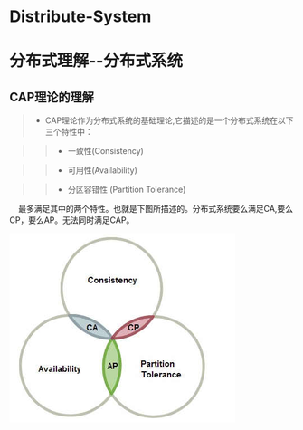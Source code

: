 # Distribute-System
# 分布式理解--分布式系统

## CAP理论的理解

> + CAP理论作为分布式系统的基础理论,它描述的是一个分布式系统在以下三个特性中：

>> + 一致性(Consistency)

>> + 可用性(Availability)

>> + 分区容错性 (Partition Tolerance)

&nbsp;&nbsp;&nbsp;&nbsp;最多满足其中的两个特性。也就是下图所描述的。分布式系统要么满足CA,要么CP，要么AP。无法同时满足CAP。

![一致性甘特图](https://github.com/FRookie/Distribute-System/blob/master/941183-20190614191945691-976367436.png)
